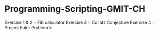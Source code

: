# Programming-Scripting-GMIT-CH

Exercise 1 & 2 = Fib calculator 
Exercise 3 = Collatz Conjecture
Exercise 4 = Project Euler Problem 5

